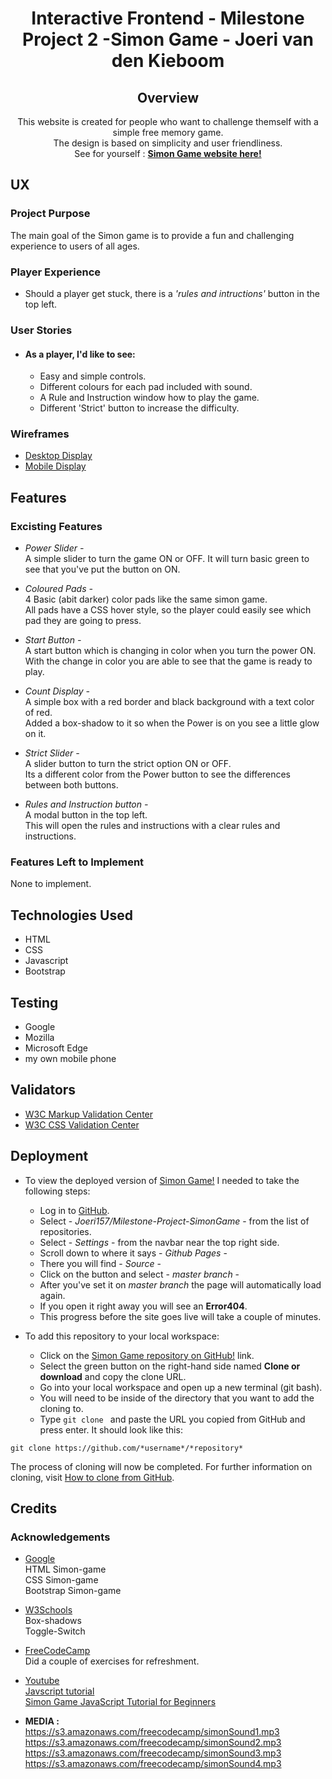<h1 align="center">
Interactive Frontend - Milestone Project 2 -Simon Game - Joeri van den Kieboom
</h1>
<div align="center">

## Overview

This website is created for people who want to challenge themself with a simple free memory game.<br>
The design is based on simplicity and user friendliness. <br> 
See for yourself : 
[**Simon Game website here!**](https://joeri157.github.io/Milestone-Project-SimonGame/)
</div>

## UX

### Project Purpose

The main goal of the Simon game is to provide a fun and challenging experience to users of all ages.

### Player Experience

- Should a player get stuck, there is a *'rules and intructions'* button in the top left.

### User Stories

- #### As a player, I'd like to see:
    - Easy and simple controls.
    - Different colours for each pad included with sound.
    - A Rule and Instruction window how to play the game.
    - Different 'Strict' button to increase the difficulty.
    
### Wireframes

- [Desktop Display](wireframes/desktopsimon.png)
- [Mobile Display](wireframes/MobileviewSimon.png)
    
## Features

### Excisting Features

- *Power Slider -* <br> 
A simple slider to turn the game ON or OFF.
It will turn basic green to see that you've put the button on ON.

- *Coloured Pads -* <br>
4 Basic (abit darker) color pads like the same simon game.<br>
All pads have a CSS hover style, so the player could easily see which pad they are going to press.

- *Start Button -* <br>
A start button which is changing in color when you turn the power ON. <br>
With the change in color you are able to see that the game is ready to play.

- *Count Display -* <br> 
A simple box with a red border and black background with a text color of red. <br>
Added a box-shadow to it so when the Power is on you see a little glow on it.

- *Strict Slider -* <br>
A slider button to turn the strict option ON or OFF. <br>
Its a different color from the Power button to see the differences between both buttons.

- *Rules and Instruction button -* <br>
A modal button in the top left. <br>
This will open the rules and instructions with a clear rules and instructions.

### Features Left to Implement

None to implement.
  
## Technologies Used

- HTML
- CSS
- Javascript
- Bootstrap

## Testing

- Google
- Mozilla
- Microsoft Edge
- my own mobile phone

## Validators

- [W3C Markup Validation Center](https://validator.w3.org/)
- [W3C CSS Validation Center](https://jigsaw.w3.org/css-validator/)

## Deployment

- To view the deployed version of [Simon Game!](https://joeri157.github.io/Milestone-Project-SimonGame/) I needed to take the following steps:
    - Log in to [GitHub](https://github.com/).
    - Select - *Joeri157/Milestone-Project-SimonGame* - from the list of repositories.
    - Select - *Settings* - from the navbar near the top right side.
    - Scroll down to where it says - *Github Pages* -
    - There you will find - *Source* -
    - Click on the button and select - *master branch* -
    - After you've set it on *master branch* the page will automatically load again.
    - If you open it right away you will see an **Error404**.
    - This progress before the site goes live will take a couple of minutes.

- To add this repository to your local workspace:
    - Click on the [Simon Game repository on GitHub!](https://joeri157.github.io/Milestone-Project-SimonGame/) link.
    - Select the green button on the right-hand side named **Clone or download** and copy the clone URL.
    - Go into your local workspace and open up a new terminal (git bash).
    - You will need to be inside of the directory that you want to add the cloning to.
    - Type `git clone ` and paste the URL you copied from GitHub and press enter. It should look like this: 
```console
git clone https://github.com/*username*/*repository*
```
The process of cloning will now be completed. For further information on cloning,
 visit [How to clone from GitHub](https://help.github.com/en/articles/cloning-a-repository).


## Credits

### Acknowledgements

- [Google](https://www.google.com/) <br>
HTML Simon-game <br>
CSS Simon-game <br>
Bootstrap Simon-game <br>

- [W3Schools](https://www.w3schools.com/) <br>
Box-shadows <br>
Toggle-Switch <br>

- [FreeCodeCamp](https://www.freecodecamp.org/) <br>
Did a couple of exercises for refreshment.

- [Youtube](https://www.youtube.com/?gl=NL&hl=nl) <br>
[Javscript tutorial](https://www.youtube.com/watch?v=PkZNo7MFNFg&t=10172s) <br>
[Simon Game JavaScript Tutorial for Beginners](https://www.youtube.com/watch?v=n_ec3eowFLQ)

- **MEDIA :** <br>
https://s3.amazonaws.com/freecodecamp/simonSound1.mp3 <br>
https://s3.amazonaws.com/freecodecamp/simonSound2.mp3 <br>
https://s3.amazonaws.com/freecodecamp/simonSound3.mp3 <br>
https://s3.amazonaws.com/freecodecamp/simonSound4.mp3 <br>

